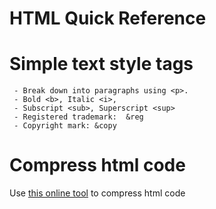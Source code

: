 # HTML Quick Reference

# Simple text style tags
     - Break down into paragraphs using <p>.
     - Bold <b>, Italic <i>,
     - Subscript <sub>, Superscript <sup>
     - Registered trademark:  &reg
     - Copyright mark: &copy
     
# Compress html code
Use [this online tool](https://www.textfixer.com/html/compress-html-compression.php) to compress html code 